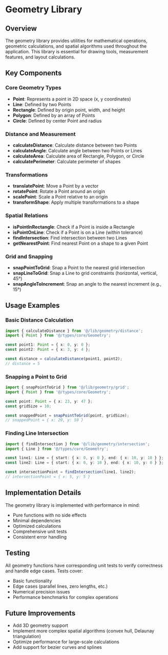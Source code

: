 
# Geometry Library

## Overview

The geometry library provides utilities for mathematical operations, geometric calculations, and spatial algorithms used throughout the application. This library is essential for drawing tools, measurement features, and layout calculations.

## Key Components

### Core Geometry Types

- **Point**: Represents a point in 2D space (x, y coordinates)
- **Line**: Defined by two Points
- **Rectangle**: Defined by origin point, width, and height
- **Polygon**: Defined by an array of Points
- **Circle**: Defined by center Point and radius

### Distance and Measurement

- **calculateDistance**: Calculate distance between two Points
- **calculateAngle**: Calculate angle between two Points or Lines
- **calculateArea**: Calculate area of Rectangle, Polygon, or Circle
- **calculatePerimeter**: Calculate perimeter of shapes

### Transformations

- **translatePoint**: Move a Point by a vector
- **rotatePoint**: Rotate a Point around an origin
- **scalePoint**: Scale a Point relative to an origin
- **transformShape**: Apply multiple transformations to a shape

### Spatial Relations

- **isPointInRectangle**: Check if a Point is inside a Rectangle
- **isPointOnLine**: Check if a Point is on a Line (within tolerance)
- **findIntersection**: Find intersection between two Lines
- **getNearestPoint**: Find nearest Point on a shape to a given Point

### Grid and Snapping

- **snapPointToGrid**: Snap a Point to the nearest grid intersection
- **snapLineToGrid**: Snap a Line to grid constraints (horizontal, vertical, 45°)
- **snapAngleToIncrement**: Snap an angle to the nearest increment (e.g., 15°)

## Usage Examples

### Basic Distance Calculation

```typescript
import { calculateDistance } from '@/lib/geometry/distance';
import { Point } from '@/types/core/Geometry';

const point1: Point = { x: 0, y: 0 };
const point2: Point = { x: 3, y: 4 };

const distance = calculateDistance(point1, point2);
// distance = 5
```

### Snapping a Point to Grid

```typescript
import { snapPointToGrid } from '@/lib/geometry/grid';
import { Point } from '@/types/core/Geometry';

const point: Point = { x: 23, y: 47 };
const gridSize = 10;

const snappedPoint = snapPointToGrid(point, gridSize);
// snappedPoint = { x: 20, y: 50 }
```

### Finding Line Intersection

```typescript
import { findIntersection } from '@/lib/geometry/intersection';
import { Line } from '@/types/core/Geometry';

const line1: Line = { start: { x: 0, y: 0 }, end: { x: 10, y: 10 } };
const line2: Line = { start: { x: 0, y: 10 }, end: { x: 10, y: 0 } };

const intersectionPoint = findIntersection(line1, line2);
// intersectionPoint = { x: 5, y: 5 }
```

## Implementation Details

The geometry library is implemented with performance in mind:

- Pure functions with no side effects
- Minimal dependencies
- Optimized calculations
- Comprehensive unit tests
- Consistent error handling

## Testing

All geometry functions have corresponding unit tests to verify correctness and handle edge cases. Tests cover:

- Basic functionality
- Edge cases (parallel lines, zero lengths, etc.)
- Numerical precision issues
- Performance benchmarks for complex operations

## Future Improvements

- Add 3D geometry support
- Implement more complex spatial algorithms (convex hull, Delaunay triangulation)
- Optimize performance for large-scale calculations
- Add support for bezier curves and splines
